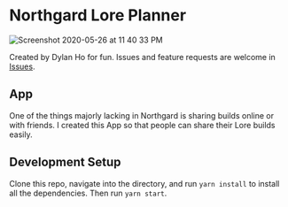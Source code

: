 # Northgard Lore Planner

![Screenshot 2020-05-26 at 11 40 33 PM](https://user-images.githubusercontent.com/3449851/82921117-99188880-9faa-11ea-8bba-5ab7cc37002f.png)

Created by Dylan Ho for fun. Issues and feature requests are welcome in [Issues](https://github.com/Dlearn/northgard-lore-planner/issues).

## App

One of the things majorly lacking in Northgard is sharing builds online or with friends. I created this App so that people can share their Lore builds easily.

## Development Setup

Clone this repo, navigate into the directory, and run `yarn install` to install all the dependencies. Then run `yarn start`.
